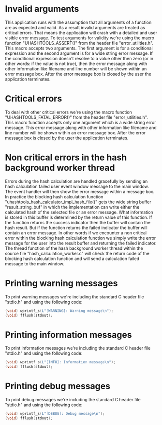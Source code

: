<!--
SPDX-FileCopyrightText: 2024 Marcel Gosmann <thafiredragonofdeath@gmail.com>
SPDX-License-Identifier: CC0-1.0
-->

# Invalid arguments
This application runs with the assumption that all arguments of a
function are as expected and valid. As a result invalid arguments
are treated as critical errors. That means the application will 
crash with a detailed and user visible error message.
To test arguments for validity we're using the macro function
"UHASHTOOLS_ASSERT()" from the header file "error_utilities.h".
This macro accepts two arguments. The first argument is for a
conditional expression and the second argument is for a wide string
error message. If the conditional expression doesn't resolve to
a value other then zero (or in other words: if the value is not
true), then the error message along with other information like
filename and line number will be shown within an error message box.
After the error message box is closed by the user the application
terminates.

# Critical errors
To deal with other critical errors we're using the macro function
"UHASHTOOLS_FATAL_ERROR()" from the header file "error_utilities.h".
This macro function accepts only one argument which is a wide
string error message. This error message along with other
information like filename and line number will be shown within an
error message box. After the error message box is closed by the user
the application terminates.

# Non critical errors in the hash background worker thread
Errors during the hash calculation are handled gracefully by sending
an hash calculation failed user event window message to the main
window. The event handler will then show the error message within a
message box. In practice the blocking hash calculation function
"uhashtools_hash_calculator_impl_hash_file()" gets the wide string
buffer "result_string_buf" in which the implementation can write
either the calculated hash of the selected file or an error message.
What information is stored in this buffer is determined by the
return value of this function. If the function returns the success
indicator then the buffer will contain the hash result. But if the
function returns the failed indicator the buffer will contain an
error message. In other words if we encounter a non critical error
within the blocking hash calculation function we simply write the
error message for the user into the result buffer and returning
the failed indicator. The thread function of the hash background
worker thread within the source file "hash_calculation_worker.c"
will check the return code of the blocking hash calculation function
and will send a calculation failed message to the main window.

# Printing warning messages
To print warning messages we're including the standard C header file
"stdio.h" and using the following code:
```C
(void) wprintf_s(L"[WARNING]: Warning message\n");
(void) fflush(stdout);
```

# Printing information messages
To print information messages we're including the standard C header
file "stdio.h" and using the following code:
```C
(void) wprintf_s(L"[INFO]: Information message\n");
(void) fflush(stdout);
```

# Printing debug messages
To print debug messages we're including the standard C header file
"stdio.h" and using the following code:
```C
(void) wprintf_s(L"[DEBUG]: Debug message\n");
(void) fflush(stdout);
```